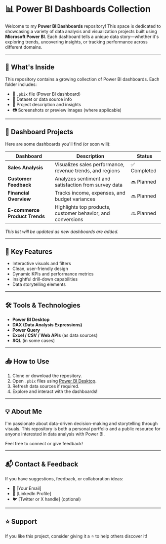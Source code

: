# 📊 Power BI Dashboards Collection

Welcome to my **Power BI Dashboards** repository! This space is dedicated to showcasing a variety of data analysis and visualization projects built using **Microsoft Power BI**. Each dashboard tells a unique data story—whether it's exploring trends, uncovering insights, or tracking performance across different domains.

---

## 🚀 What's Inside

This repository contains a growing collection of Power BI dashboards. Each folder includes:

- 📁 `.pbix` file (Power BI dashboard)
- 📄 Dataset or data source info
- 📝 Project description and insights
- 📷 Screenshots or preview images (where applicable)

---

## 📂 Dashboard Projects

Here are some dashboards you'll find (or soon will):

| Dashboard                    | Description                                                  | Status       |
|-----------------------------|--------------------------------------------------------------|--------------|
| **Sales Analysis**          | Visualizes sales performance, revenue trends, and regions    | ✅ Completed  |
| **Customer Feedback**       | Analyzes sentiment and satisfaction from survey data         | 🔜 Planned   |
| **Financial Overview**      | Tracks income, expenses, and budget variances                |  🔜 Planned  |
| **E-commerce Product Trends** | Highlights top products, customer behavior, and conversions | 🔜 Planned    |

*This list will be updated as new dashboards are added.*

---

## 📌 Key Features

- Interactive visuals and filters  
- Clean, user-friendly design  
- Dynamic KPIs and performance metrics  
- Insightful drill-down capabilities  
- Data storytelling elements

---

## 🛠 Tools & Technologies

- **Power BI Desktop**
- **DAX (Data Analysis Expressions)**
- **Power Query**
- **Excel / CSV / Web APIs** (as data sources)
- **SQL** (in some cases)

---

## 📥 How to Use

1. Clone or download the repository.
2. Open `.pbix` files using [Power BI Desktop](https://powerbi.microsoft.com/desktop/).
3. Refresh data sources if required.
4. Explore and interact with the dashboards!

---

## 💡 About Me

I'm passionate about data-driven decision-making and storytelling through visuals. This repository is both a personal portfolio and a public resource for anyone interested in data analysis with Power BI.

Feel free to connect or give feedback!

---

## 📬 Contact & Feedback

If you have suggestions, feedback, or collaboration ideas:

- 📧 [Your Email]
- 💼 [LinkedIn Profile]
- 🐦 [Twitter or X handle] (optional)

---

## ⭐️ Support

If you like this project, consider giving it a ⭐️ to help others discover it!
